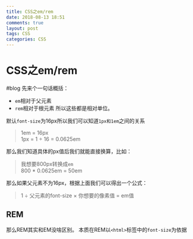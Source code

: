 ```yaml
---
title: CSS之em/rem
date: 2018-08-13 18:51
comments: true
layout: post
tags: CSS
categories: CSS
---
```


# CSS之em/rem
#blog
先来个一句话概括：
- `em`相对于父元素
- `rem`相对于根元素
所以这些都是相对单位。

默认`font-size`为16px所以我们可以知道`1px和1em`之间的关系
> 1em = 16px  
> 1px = 1 ÷ 16 = 0.0625em  

那么我们知道具体的px值后我们就能直接换算，比如：
> 我想要800px转换成`em`  
> 800 * 0.0625em = 50em  

那么如果父元素不为16px，根据上面我们可以得出一个公式：
> 1 ÷ 父元素的font-size × 你想要的像素值 = em值  

## REM
那么REM其实和EM没啥区别。
本质在REM以`<html>`标签中的`font-size`为依据